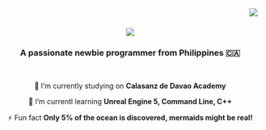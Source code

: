 <img align="right" src="https://visitor-badge.laobi.icu/badge?page_id=StudyWithHelena" />

<h1 align="center">
    <img src="https://readme-typing-svg.demolab.com?font=Agbalumo&size=30&duration=4000&pause=1000&color=F72CE4&background=FF000000&center=true&vCenter=true&random=true&width=435&lines=Hi+World!;+I+am+nana!"/>
</h1>
<h3 align="center">A passionate newbie programmer from Philippines 🇨🇦</h3>

<br/>

<div align="center">
 
 🔭 I’m currently studying on **Calasanz de Davao Academy**
 
 🌱 I’m currentl learning **Unreal Engine 5, Command Line, C++**

 ⚡ Fun fact **Only 5% of the ocean is discovered, mermaids might be real!**
 
 </div>
 
